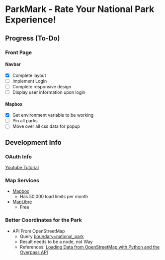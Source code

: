 # ParkMark - Rate Your National Park Experience!

## Progress (To-Do)
### Front Page
#### Navbar
- [x] Complete layout
- [ ] Implement Login
- [ ] Complete responsive design
- [ ] Display user information upon login

#### Mapbox
- [x] Get environment variable to be working
- [ ] Pin all parks
- [ ] Move over all css data for popup

## Development Info
### OAuth Info
[Youtube Tutorial](https://www.youtube.com/watch?v=GuHN_ZqHExs)

### Map Services
- [Mapbox](https://docs.mapbox.com/mapbox-gl-js/guides/install/)
    - Has 50,000 load limits per month
- [MapLibre](https://maplibre.org/)
    - Free

### Better Coordinates for the Park
- API From OpenStreetMap
    - Query [boundary=national_park](https://wiki.openstreetmap.org/wiki/Tag:boundary%3Dnational_park)
    - Result needs to be a node, not Way
    - References: [Loading Data from OpenStreetMap with Python and the Overpass API](https://towardsdatascience.com/loading-data-from-openstreetmap-with-python-and-the-overpass-api-513882a27fd0)